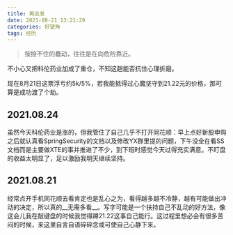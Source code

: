 ```yaml
---
title: 再出发
date: 2021-08-21 13:21:29
categories: 好望角
tags: 经历
---
```


> 按捺不住的蠢动，往往是在向危险靠近。

不小心又把科伦药业加成了重仓，不知这趟能否抗住心理折磨。

<!--more-->

现在8月21日这票浮亏约5k/5%，若我能抵得过心魔坚守到21.22元的价格，那可算是成功渡了个劫。
## 2021.08.24
虽然今天科伦药业是涨的，但我管住了自己几乎不打开同花顺：早上点好新股申购之后就认真看SpringSecurity的文档以及修改YX群里提的问题，下午没全在看SS文档而是主要做XTE的事并推进了不少，到下班时感觉今天过得充实满意。不盯盘的收益太明显了，足以激励我明天继续坚持。
## 2021.08.21
经常点开手机同花顺去看肯定也是乱心之为，看得越多越不冷静，越有可能做出冲动的决定，所以真的__无需多看__。写字可能是一个扶持自己不乱动的好方法，像这会儿我在敲键盘的时候我觉得蹲21.22这事自己能行。这过程里想必会有很多苦闷的时候，来这里自言自语碎碎念或可使自己心静下来。
